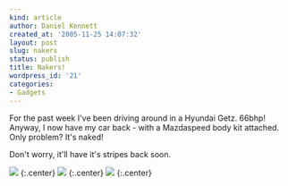 ```yaml
---
kind: article
author: Daniel Kennett
created_at: '2005-11-25 14:07:32'
layout: post
slug: nakers
status: publish
title: Nakers!
wordpress_id: '21'
categories:
- Gadgets
---
```


For the past week I've been driving around in a Hyundai Getz. 66bhp! Anyway, I now have my car back - with a Mazdaspeed body kit attached. Only problem? It's naked! 

Don't worry, it'll have it's stripes back soon.

<img src="/pictures/rx8/ms2.jpg"/> 
{:.center}

<img src="/pictures/rx8/ms1.jpg"/>
{:.center}

<img src="/pictures/rx8/ms3.jpg"/>
{:.center}